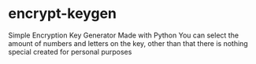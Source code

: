 # encrypt-keygen
Simple Encryption Key Generator Made with Python
You can select the amount of numbers and letters on the key, other than that there is nothing special
created for personal purposes
